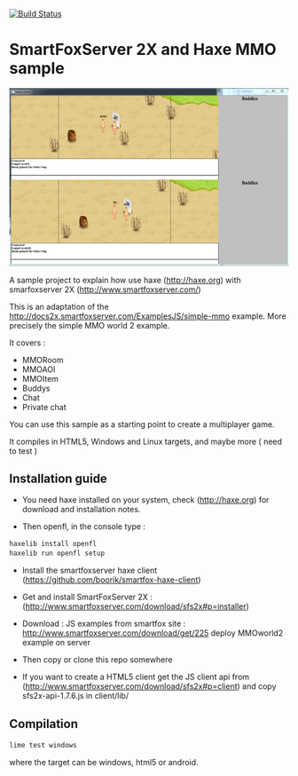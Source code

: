 [![Build Status](https://travis-ci.org/boorik/smartfox-haxe-mmo.svg?branch=master)](https://travis-ci.org/boorik/smartfox-haxe-mmo)

# SmartFoxServer 2X and Haxe MMO sample

![SimpleMMOWorld2](/captures/Capture.PNG?raw=true "SimpleMMOWorld2")

A sample project to explain how use haxe (http://haxe.org) with smarfoxserver 2X (http://www.smartfoxserver.com/) 

This is an adaptation of the http://docs2x.smartfoxserver.com/ExamplesJS/simple-mmo example. More precisely the simple MMO world 2 example.

It covers :

- MMORoom
- MMOAOI
- MMOItem
- Buddys
- Chat
- Private chat

You can use this sample as a starting point to create a multiplayer game.

It compiles in HTML5, Windows and Linux targets, and maybe more ( need to test )

## Installation guide

- You need haxe installed on your system, check (http://haxe.org) for download and installation notes.

- Then openfl, in the console type :
```sh
haxelib install openfl
haxelib run openfl setup
```

- Install the smartfoxserver haxe client (https://github.com/boorik/smartfox-haxe-client)

- Get and install SmartFoxServer 2X : (http://www.smartfoxserver.com/download/sfs2x#p=installer)

- Download : JS examples from smartfox site : http://www.smartfoxserver.com/download/get/225
deploy MMOworld2 example on server

- Then copy or clone this repo somewhere

- If you want to create a HTML5 client get the JS client api from (http://www.smartfoxserver.com/download/sfs2x#p=client)
and copy sfs2x-api-1.7.6.js in client/lib/

## Compilation
 
  ```sh
 lime test windows
 ``` 
 where the target can be windows, html5 or android.
 

